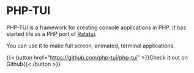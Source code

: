 # PHP-TUI

PHP-TUI is a framework for creating console applications in PHP. It has
started life as a PHP port of
[Ratatui](https://github.com/ratatui-org/ratatui).

You can use it to make full screen, animated, terminal applications.

{{< button href="https://github.com/php-tui/php-tui" >}}Check it out on Github{{< /button >}}
